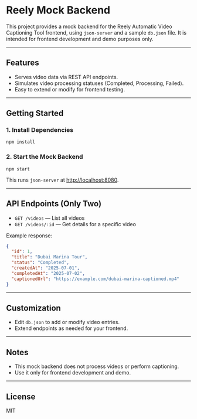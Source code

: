# Reely Mock Backend

This project provides a mock backend for the Reely Automatic Video Captioning Tool frontend, using `json-server` and a sample `db.json` file. It is intended for frontend development and demo purposes only.

---

## Features
- Serves video data via REST API endpoints.
- Simulates video processing statuses (Completed, Processing, Failed).
- Easy to extend or modify for frontend testing.

---

## Getting Started

### 1. Install Dependencies

```
npm install
```

### 2. Start the Mock Backend

```
npm start
```

This runs `json-server` at [http://localhost:8080](http://localhost:8080).

---

## API Endpoints (Only Two)

- `GET /videos` — List all videos
- `GET /videos/:id` — Get details for a specific video

Example response:
```json
{
  "id": 1,
  "title": "Dubai Marina Tour",
  "status": "Completed",
  "createdAt": "2025-07-01",
  "completedAt": "2025-07-02",
  "captionedUrl": "https://example.com/dubai-marina-captioned.mp4"
}
```

---

## Customization
- Edit `db.json` to add or modify video entries.
- Extend endpoints as needed for your frontend.

---

## Notes
- This mock backend does not process videos or perform captioning.
- Use it only for frontend development and demo.

---

## License
MIT
